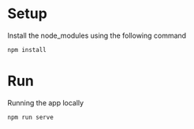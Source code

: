# Setup

Install the node_modules using the following command

```npm install```

# Run

Running the app locally

```npm run serve```

